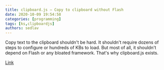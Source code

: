 ```yaml
---
title: clipboard.js — Copy to clipboard without Flash
date: 2020-10-09 19:54:58
categories: [programming]
tags: [ks,clipboardjs]
authors: sedlav
---
```


Copy text to the clipboard shouldn't be hard. It shouldn't require dozens of steps to configure or hundreds of KBs to load. But most of all, it shouldn't depend on Flash or any bloated framework. That's why clipboard.js exists.

[Link](https://clipboardjs.com/)
